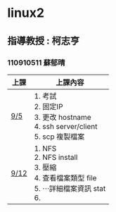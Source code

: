 # linux2 
## 指導教授 : 柯志亨
### 110910511 蘇郁晴

上課 | 上課內容
----|----
[9/5](https://github.com/yucing/linux2/blob/main/week/week1.md)|1. 考試 <br> 2. 固定IP <br> 3. 更改 hostname <br> 4. ssh server/client <br> 5. scp 複製檔案
[9/12](https://github.com/yucing/linux2/blob/main/week/week2.md)|1. NFS <br> 2. NFS install <br> 3. 壓縮 <br> 4. 查看檔案類型 file <br> 5. ⋅⋅⋅詳細檔案資訊 stat <br> 6. 